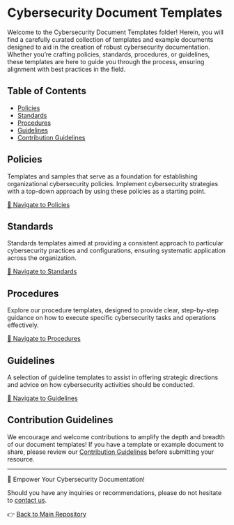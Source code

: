 # Cybersecurity Document Templates

Welcome to the Cybersecurity Document Templates folder! Herein, you will find a carefully curated collection of templates and example documents designed to aid in the creation of robust cybersecurity documentation. Whether you’re crafting policies, standards, procedures, or guidelines, these templates are here to guide you through the process, ensuring alignment with best practices in the field.

## Table of Contents
- [Policies](#policies)
- [Standards](#standards)
- [Procedures](#procedures)
- [Guidelines](#guidelines)
- [Contribution Guidelines](#contribution-guidelines)

## Policies
Templates and samples that serve as a foundation for establishing organizational cybersecurity policies. Implement cybersecurity strategies with a top-down approach by using these policies as a starting point.

[🔗 Navigate to Policies](link-to-policies-folder)

## Standards
Standards templates aimed at providing a consistent approach to particular cybersecurity practices and configurations, ensuring systematic application across the organization.

[🔗 Navigate to Standards](link-to-standards-folder)

## Procedures
Explore our procedure templates, designed to provide clear, step-by-step guidance on how to execute specific cybersecurity tasks and operations effectively.

[🔗 Navigate to Procedures](link-to-procedures-folder)

## Guidelines
A selection of guideline templates to assist in offering strategic directions and advice on how cybersecurity activities should be conducted.

[🔗 Navigate to Guidelines](link-to-guidelines-folder)

## Contribution Guidelines
We encourage and welcome contributions to amplify the depth and breadth of our document templates! If you have a template or example document to share, please review our [Contribution Guidelines](link-to-contribution-guidelines) before submitting your resource.

---

📜 Empower Your Cybersecurity Documentation!

Should you have any inquiries or recommendations, please do not hesitate to [contact us](mailto:your-email@example.com).

👉 [Back to Main Repository](link-to-main-repository)

